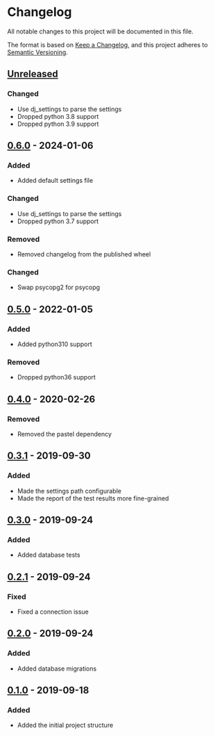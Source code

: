 # Changelog

All notable changes to this project will be documented in this file.

The format is based on [Keep a Changelog], and this project adheres to [Semantic Versioning].

## [Unreleased]

### Changed

- Use dj_settings to parse the settings
- Dropped python 3.8 support
- Dropped python 3.9 support

## [0.6.0] - 2024-01-06

### Added

- Added default settings file

### Changed

- Use dj_settings to parse the settings
- Dropped python 3.7 support

### Removed

- Removed changelog from the published wheel

### Changed

- Swap psycopg2 for psycopg

## [0.5.0] - 2022-01-05

### Added

- Added python310 support

### Removed

- Dropped python36 support

## [0.4.0] - 2020-02-26

### Removed

- Removed the pastel dependency

## [0.3.1] - 2019-09-30

### Added

- Made the settings path configurable
- Made the report of the test results more fine-grained

## [0.3.0] - 2019-09-24

### Added

- Added database tests

## [0.2.1] - 2019-09-24

### Fixed

- Fixed a connection issue

## [0.2.0] - 2019-09-24

### Added

- Added database migrations

## [0.1.0] - 2019-09-18

### Added

- Added the initial project structure

[Keep a Changelog]: https://keepachangelog.com/en/1.1.0/
[Semantic Versioning]: https://semver.org/spec/v2.0.0.html
[Unreleased]: https://github.com/spapanik/saitama/compare/v0.6.0...master
[0.6.0]: https://github.com/spapanik/saitama/compare/v0.5.0...v0.6.0
[0.5.0]: https://github.com/spapanik/saitama/compare/v0.4.0...v0.5.0
[0.4.0]: https://github.com/spapanik/saitama/compare/v0.3.1...v0.4.0
[0.3.1]: https://github.com/spapanik/saitama/compare/v0.3.0...v0.3.1
[0.3.0]: https://github.com/spapanik/saitama/compare/v0.2.1...v0.3.0
[0.2.1]: https://github.com/spapanik/saitama/compare/v0.2.0...v0.2.1
[0.2.0]: https://github.com/spapanik/saitama/compare/v0.1.0...v0.2.0
[0.1.0]: https://github.com/spapanik/saitama/releases/tag/v0.1.0
